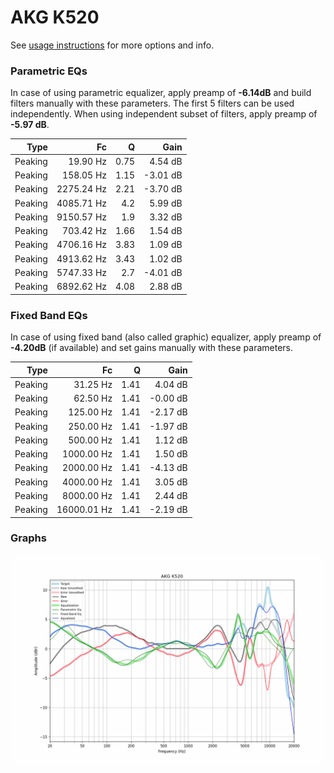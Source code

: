 # AKG K520
See [usage instructions](https://github.com/jaakkopasanen/AutoEq#usage) for more options and info.

### Parametric EQs
In case of using parametric equalizer, apply preamp of **-6.14dB** and build filters manually
with these parameters. The first 5 filters can be used independently.
When using independent subset of filters, apply preamp of **-5.97 dB**.

| Type    | Fc         |    Q | Gain     |
|--------:|-----------:|-----:|---------:|
| Peaking | 19.90 Hz   | 0.75 | 4.54 dB  |
| Peaking | 158.05 Hz  | 1.15 | -3.01 dB |
| Peaking | 2275.24 Hz | 2.21 | -3.70 dB |
| Peaking | 4085.71 Hz | 4.2  | 5.99 dB  |
| Peaking | 9150.57 Hz | 1.9  | 3.32 dB  |
| Peaking | 703.42 Hz  | 1.66 | 1.54 dB  |
| Peaking | 4706.16 Hz | 3.83 | 1.09 dB  |
| Peaking | 4913.62 Hz | 3.43 | 1.02 dB  |
| Peaking | 5747.33 Hz | 2.7  | -4.01 dB |
| Peaking | 6892.62 Hz | 4.08 | 2.88 dB  |

### Fixed Band EQs
In case of using fixed band (also called graphic) equalizer, apply preamp of **-4.20dB**
(if available) and set gains manually with these parameters.

| Type    | Fc          |    Q | Gain     |
|--------:|------------:|-----:|---------:|
| Peaking | 31.25 Hz    | 1.41 | 4.04 dB  |
| Peaking | 62.50 Hz    | 1.41 | -0.00 dB |
| Peaking | 125.00 Hz   | 1.41 | -2.17 dB |
| Peaking | 250.00 Hz   | 1.41 | -1.97 dB |
| Peaking | 500.00 Hz   | 1.41 | 1.12 dB  |
| Peaking | 1000.00 Hz  | 1.41 | 1.50 dB  |
| Peaking | 2000.00 Hz  | 1.41 | -4.13 dB |
| Peaking | 4000.00 Hz  | 1.41 | 3.05 dB  |
| Peaking | 8000.00 Hz  | 1.41 | 2.44 dB  |
| Peaking | 16000.01 Hz | 1.41 | -2.19 dB |

### Graphs
![](./AKG%20K520.png)